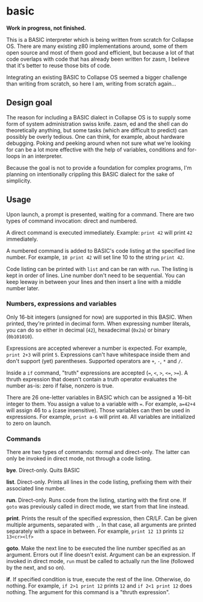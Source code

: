 # basic

**Work in progress, not finished.**

This is a BASIC interpreter which is being written from scratch for Collapse OS.
There are many existing z80 implementations around, some of them open source
and most of them good and efficient, but because a lot of that code overlaps
with code that has already been written for zasm, I believe that it's better to
reuse those bits of code.

Integrating an existing BASIC to Collapse OS seemed a bigger challenge than
writing from scratch, so here I am, writing from scratch again...

## Design goal

The reason for including a BASIC dialect in Collapse OS is to supply some form
of system administration swiss knife. zasm, ed and the shell can do
theoretically anything, but some tasks (which are difficult to predict) can
possibly be overly tedious. One can think, for example, about hardware
debugging. Poking and peeking around when not sure what we're looking for can
be a lot more effective with the help of variables, conditions and for-loops in
an interpreter.

Because the goal is not to provide a foundation for complex programs, I'm
planning on intentionally crippling this BASIC dialect for the sake of
simplicity. 

## Usage

Upon launch, a prompt is presented, waiting for a command. There are two types
of command invocation: direct and numbered.

A direct command is executed immediately. Example: `print 42` will print `42`
immediately.

A numbered command is added to BASIC's code listing at the specified line
number. For example, `10 print 42` will set line 10 to the string `print 42`.

Code listing can be printed with `list` and can be ran with `run`. The listing
is kept in order of lines. Line number don't need to be sequential. You can
keep leeway in between your lines and then insert a line with a middle number
later.

### Numbers, expressions and variables

Only 16-bit integers (unsigned for now) are supported in this BASIC. When
printed, they're printed in decimal form. When expressing number literals, you
can do so either in decimal (`42`), hexadecimal (`0x2a`) or binary (`0b101010`).

Expressions are accepted wherever a number is expected. For example,
`print 2+3` will print `5`. Expressions can't have whitespace inside them and
don't support (yet) parentheses. Supported operators are `+`, `-`, `*` and `/`.

Inside a `if` command, "truth" expressions are accepted (`=`, `<`, `>`, `<=`,
`>=`). A thruth expression that doesn't contain a truth operator evaluates the
number as-is: zero if false, nonzero is true.

There are 26 one-letter variables in BASIC which can be assigned a 16-bit
integer to them. You assign a value to a variable with `=`. For example,
`a=42+4` will assign 46 to `a` (case insensitive). Those variables can then
be used in expressions. For example, `print a-6` will print `40`. All variables
are initialized to zero on launch.

### Commands

There are two types of commands: normal and direct-only. The latter can only
be invoked in direct mode, not through a code listing.

**bye**. Direct-only. Quits BASIC

**list**. Direct-only. Prints all lines in the code listing, prefixing them
with their associated line number.

**run**. Direct-only. Runs code from the listing, starting with the first one.
If `goto` was previously called in direct mode, we start from that line instead.

**print**. Prints the result of the specified expression, then CR/LF. Can be
given multiple arguments, separated with `,`. In that case, all arguments are
printed separately with a space in between. For example, `print 12 13` prints
`12 13<cr><lf>`

**goto**. Make the next line to be executed the line number specified as an
argument. Errors out if line doesn't exist. Argument can be an expression. If
invoked in direct mode, `run` must be called to actually run the line (followed
by the next, and so on).

**if**. If specified condition is true, execute the rest of the line. Otherwise,
do nothing. For example, `if 2>1 print 12` prints `12` and `if 2<1 print 12`
does nothing. The argument for this command is a "thruth expression".
